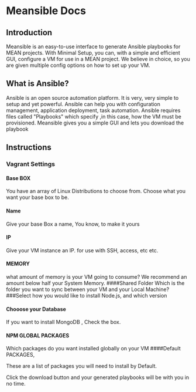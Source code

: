 # Meansible Docs


## Introduction
Meansible is an easy-to-use interface to generate Ansible playbooks for MEAN projects. With Minimal Setup, you can, with a simple and efficient GUI, configure a VM for use in a MEAN project. 
We believe in choice, so you are given multiple config options on how to set up your VM.


## What is Ansible?
Ansible is an open source automation platform. It is very, very simple to setup and yet powerful. Ansible can help you with configuration management, application deployment, task automation. Ansible requires files called "Playbooks" which specify ,in this case, how the VM must be provisioned. Meansible gives you a simple GUI and lets you download the playbook

## Instructions

### Vagrant Settings
#### Base BOX 
You have an array of Linux Distributions to choose from. Choose what you want your base box to be.

#### Name
Give your base Box a name, You know, to make it yours
#### IP
Give your VM instance an IP. for use with SSH, access, etc etc.
#### MEMORY
what amount of memory is your VM going to consume? We recommend an amount below half your System Memory.
####Shared Folder
Which is the folder you want to sync between your VM and your Local Machine?
###Select how you would like to install Node.js, and which version

#### Chooose your Database
If you want to install MongoDB , Check the box.
#### NPM GLOBAL PACKAGES 
Which packages do you want installed globally on your VM
####Default PACKAGES,

These are a list of packages you will need to install by Default.

Click the download button and your generated playbooks will be with you in no time.
